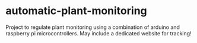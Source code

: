 # automatic-plant-monitoring
Project to regulate plant monitoring using a combination of arduino and raspberry pi microcontrollers. May include a dedicated website for tracking!
